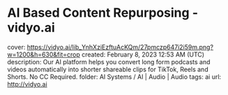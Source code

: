 # AI Based Content Repurposing - vidyo.ai

cover: https://vidyo.ai/lib_YnhXziEzftuAcKQm/27pmczp647i2i59m.png?w=1200&h=630&fit=crop
created: February 8, 2023 12:53 AM (UTC)
description: Our AI platform helps you convert long form podcasts and videos automatically into shorter shareable clips for TikTok, Reels and Shorts. No CC Required.
folder: AI Systems / AI | Audio | Audio
tags: ai
url: http://vidyo.ai